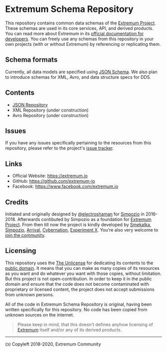 # Extremum Schema Repository

This repository contains common data schemas of the [Extremum Project](http://extremum.io). These schemas are used in its core services, API, and derived products. You can read more about Extremum in its [official documentation for developers](https://docs.extremum.io). You can freely use any schemas from this repository in your own projects (with or without Extremum) by referencing or replicating them.

## Schema formats
Currently, all data models are specified using [JSON Schema](https://json-schema.org/). We also plan to introduce schemas for XML, Avro, and data structure specs for DDS.

## Contents
- [JSON Repository](http://schema.extremum.io/json/)
- XML Repository (under construction)
- Avro Repository (under construction)

## Issues

If you have any issues specifically pertaining to the resources from this repository, please refer to the project's [issue tracker](https://github.com/extremum-io/extremum-schema/issues).

## Links
- Official Website: https://extremum.io
- GitHub: https://github.com/extremum-io
- Facebook: https://www.facebook.com/extremum.io

## Credits

Initiated and originally designed by [@electroshaman](https://github.com/electroshaman) for [Simpozio](http://simpozio.com) in 2016-2018. Afterwards contibuted by Simpozio as a foundation for [Extremum Project](http://extremum.io). From then till now the project is kindly developed by [Smekalka](http://smekalka.com), [Simpozio](http://simpozio.com), [Arrival](http://arrival.com), [Cybernation](http://cybernation.com), [Experiment X](http://experimentx.co). You're also very welcome to [join the community](mailto:hello@extremum.io).

## Licensing
This repository uses the [The Unlicense](https://unlicense.org) for dedicating its contents to the [public domain](https://en.wikipedia.org/wiki/Public_domain). It means that you can make as many copies of its resources as you want and do whatever you want with those copies, without limitation. But this project is not open-contribution. In order to keep it in the public domain and ensure that the code does not become contaminated with proprietary or licensed content, the project does not accept submissions from unknown persons.

All of the code in Extremum Schema Repository is original, having been written specifically for this repository. No code has been copied from unknown sources on the internet.

> Please keep in mind, that this doesn't defines anyhow licensing of [Extremum](http://extremum.io) itself and/or any of its derived products.

---
(ɔ) Copyleft 2018-2020, Extremum Community